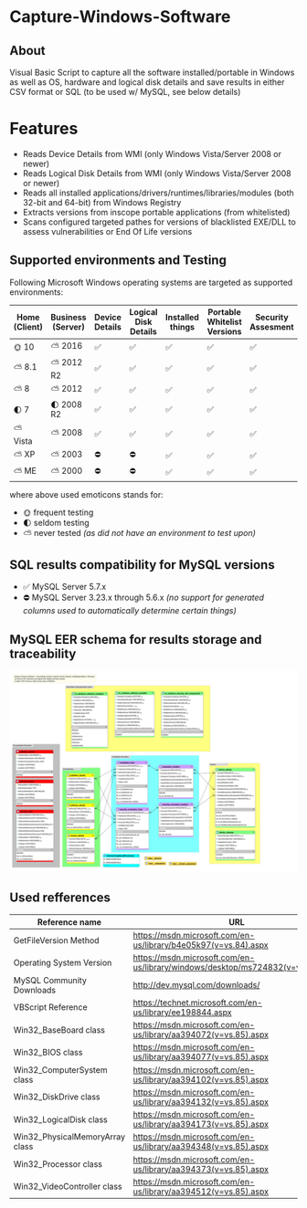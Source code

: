 # Capture-Windows-Software
## About
Visual Basic Script to capture all the software installed/portable in Windows as well as OS, hardware and logical disk details and save results in either CSV format or SQL (to be used w/ MySQL, see below details)

# Features
* Reads Device Details from WMI (only Windows Vista/Server 2008 or newer)
* Reads Logical Disk Details from WMI (only Windows Vista/Server 2008 or newer)
* Reads all installed applications/drivers/runtimes/libraries/modules (both 32-bit and 64-bit) from Windows Registry
* Extracts versions from inscope portable applications (from whitelisted)
* Scans configured targeted pathes for versions of blacklisted EXE/DLL to assess vulnerabilities or End Of Life versions

## Supported environments and Testing
Following Microsoft Windows operating systems are targeted as supported environments:

Home (Client) | Business (Server) |  Device Details | Logical Disk Details | Installed things | Portable Whitelist Versions | Security Assesment
------------- | ----------------- | --------------- | -------------------- | ---------------- | --------------------------- | ------------------
:sun_with_face: 10 | :partly_sunny: 2016 | :white_check_mark: | :white_check_mark: | :white_check_mark: | :white_check_mark: | :white_check_mark:
:partly_sunny: 8.1 | :partly_sunny: 2012 R2 | :white_check_mark: | :white_check_mark: | :white_check_mark: | :white_check_mark: | :white_check_mark:
:partly_sunny: 8 | :partly_sunny: 2012 | :white_check_mark: | :white_check_mark: | :white_check_mark: | :white_check_mark: | :white_check_mark:
:first_quarter_moon: 7 | :first_quarter_moon: 2008 R2 | :white_check_mark: | :white_check_mark: | :white_check_mark: | :white_check_mark: | :white_check_mark:
:partly_sunny: Vista | :partly_sunny: 2008 | :white_check_mark: | :white_check_mark: | :white_check_mark: | :white_check_mark: | :white_check_mark:
:partly_sunny: XP | :partly_sunny: 2003 | :no_entry: | :no_entry: | :white_check_mark: |:white_check_mark: | :white_check_mark:
:partly_sunny: ME | :partly_sunny: 2000 | :no_entry: | :no_entry: | :white_check_mark: |:white_check_mark: | :white_check_mark:

where above used emoticons stands for:
* :sun_with_face: frequent testing
* :first_quarter_moon: seldom testing
* :partly_sunny: never tested _(as did not have an environment to test upon)_

## SQL results compatibility for MySQL versions
* :white_check_mark: MySQL Server 5.7.x
* :no_entry: MySQL Server 3.23.x through 5.6.x _(no support for generated columns used to automatically determine certain things)_

## MySQL EER schema for results storage and traceability
![Capture-Windows-Software - MySQL EER schema](https://github.com/danielgp/capture-windows-software/blob/master/MySQL/CaptureWindowsSoftware-EER_Diagram.svg)

## Used refferences

Reference name | URL
-------------- | ---
GetFileVersion Method | https://msdn.microsoft.com/en-us/library/b4e05k97(v=vs.84).aspx
Operating System Version | https://msdn.microsoft.com/en-us/library/windows/desktop/ms724832(v=vs.85).aspx
MySQL Community Downloads | http://dev.mysql.com/downloads/
VBScript Reference | https://technet.microsoft.com/en-us/library/ee198844.aspx
Win32_BaseBoard class | https://msdn.microsoft.com/en-us/library/aa394072(v=vs.85).aspx
Win32_BIOS class | https://msdn.microsoft.com/en-us/library/aa394077(v=vs.85).aspx
Win32_ComputerSystem class | https://msdn.microsoft.com/en-us/library/aa394102(v=vs.85).aspx
Win32_DiskDrive class | https://msdn.microsoft.com/en-us/library/aa394132(v=vs.85).aspx
Win32_LogicalDisk class | https://msdn.microsoft.com/en-us/library/aa394173(v=vs.85).aspx
Win32_PhysicalMemoryArray class | https://msdn.microsoft.com/en-us/library/aa394348(v=vs.85).aspx
Win32_Processor class | https://msdn.microsoft.com/en-us/library/aa394373(v=vs.85).aspx
Win32_VideoController class | https://msdn.microsoft.com/en-us/library/aa394512(v=vs.85).aspx
